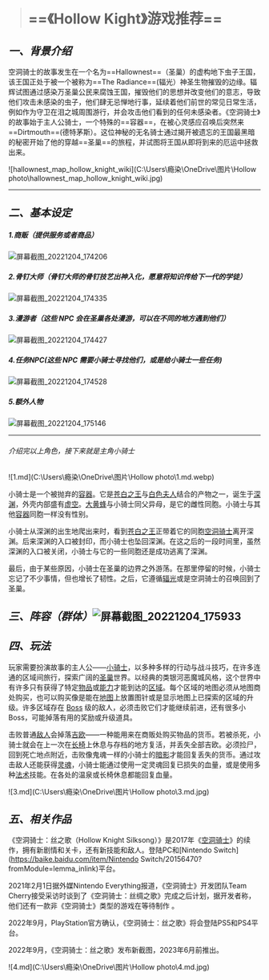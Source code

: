 > # ==《Hollow Kight》游戏推荐==

## ***一、背景介绍***

空洞骑士的故事发生在一个名为==Hallownest==（圣巢）的虚构地下虫子王国，该王国正处于被一个被称为==The Radiance==(辐光）神圣生物摧毁的边缘。辐辉试图通过感染万圣巢公民来腐蚀王国，摧毁他们的思想并改变他们的意志，导致他们攻击未感染的虫子，他们肆无忌惮地行事，延续着他们前世的常见日常生活，例如作为守卫在泪之城周围游行，并会攻击他们看到的任何未感染者。《空洞骑士》的故事始于主人公骑士，一个特殊的==容器==，在被心灵感应召唤后突然来==Dirtmouth==(德特茅斯）。这位神秘的无名骑士通过揭开被遗忘的王国最黑暗的秘密开始了他的穿越==圣巢==的旅程，并试图将王国从即将到来的厄运中拯救出来。

![hallownest_map_hollow_knight_wiki](C:\Users\瘾染\OneDrive\图片\Hollow photo\hallownest_map_hollow_knight_wiki.jpg)

------



## ***二、基本设定***

##### 1.商贩（提供服务或者商品）

![屏幕截图_20221204_174206](C:\Users\瘾染\OneDrive\图片\屏幕快照\屏幕截图_20221204_174206.png)



##### 2.骨钉大师（骨钉大师的骨钉技艺出神入化，愿意将知识传给下一代的学徒）

![屏幕截图_20221204_174335](C:\Users\瘾染\OneDrive\图片\屏幕快照\屏幕截图_20221204_174335.png)



##### 3.漫游者（这些 NPC 会在圣巢各处漫游，可以在不同的地方遇到他们）

![屏幕截图_20221204_174427](C:\Users\瘾染\OneDrive\图片\屏幕快照\屏幕截图_20221204_174427.png)



##### 4.任务NPC(这些 NPC 需要小骑士寻找他们，或是给小骑士一些任务)

![屏幕截图_20221204_174528](C:\Users\瘾染\OneDrive\图片\屏幕快照\屏幕截图_20221204_174528.png)



##### 5.额外人物

![屏幕截图_20221204_175146](C:\Users\瘾染\OneDrive\图片\屏幕快照\屏幕截图_20221204_175146.png)

------





###### 介绍完以上角色，接下来就是主角小骑士

![1.md](C:\Users\瘾染\OneDrive\图片\Hollow photo\1.md.webp)

小骑士是一个被抛弃的[容器](https://hkss.huijiwiki.com/wiki/容器)。它是[苍白之王](https://hkss.huijiwiki.com/wiki/苍白之王)与[白色夫人](https://hkss.huijiwiki.com/wiki/白色夫人)结合的产物之一，诞生于[深渊](https://hkss.huijiwiki.com/wiki/深渊)，外壳内部盛有[虚空](https://hkss.huijiwiki.com/wiki/虚空)。[大黄蜂](https://hkss.huijiwiki.com/wiki/大黄蜂)与小骑士同父异母，是它的雌性同胞。小骑士与其他[容器](https://hkss.huijiwiki.com/wiki/容器)同胞一样没有性别。

小骑士从深渊的出生地爬出来时，看到[苍白之王](https://hkss.huijiwiki.com/wiki/苍白之王)正带着它的同胞[空洞骑士](https://hkss.huijiwiki.com/wiki/空洞骑士)离开深渊。后来深渊的入口被封印，而小骑士也坠回深渊。在这之后的一段时间里，虽然深渊的入口被关闭，小骑士与它的一些同胞还是成功逃离了深渊。

最后，由于某些原因，小骑士在圣巢的边界之外游荡。在那里停留的时候，小骑士忘记了不少事情，但也增长了韧性。之后，它遵循[辐光](https://hkss.huijiwiki.com/wiki/辐光)或是空洞骑士的召唤回到了圣巢。





## *三、阵容（群体）*![屏幕截图_20221204_175933](C:\Users\瘾染\OneDrive\图片\屏幕快照\屏幕截图_20221204_175933.png)



## *四、玩法*

玩家需要扮演故事的主人公——[小骑士](https://hkss.huijiwiki.com/wiki/小骑士)，以多种多样的行动与战斗技巧，在许多连通的区域间旅行，探索广阔的[圣巢](https://hkss.huijiwiki.com/wiki/圣巢)世界。以经典的类银河恶魔城风格，这个世界中有许多只有获得了特定[物品](https://hkss.huijiwiki.com/wiki/物品_(空洞骑士))或[能力](https://hkss.huijiwiki.com/wiki/技能_(空洞骑士)#能力)才能到达的[区域](https://hkss.huijiwiki.com/wiki/区域_(空洞骑士))。每个区域的地图必须从地图商处购买，也可以购买像是能在[地图](https://hkss.huijiwiki.com/wiki/地图和羽毛笔)上放置图针或是显示地图上已探索的区域的升级。许多区域存在 [Boss](https://hkss.huijiwiki.com/wiki/Boss_(空洞骑士)) 级的敌人，必须击败它们才能继续前进，还有很多小 Boss，可能掉落有用的奖励或升级道具。

击败普通[敌人](https://hkss.huijiwiki.com/wiki/敌人_(空洞骑士))会掉落[吉欧](https://hkss.huijiwiki.com/wiki/吉欧)——一种能用来在商贩处购买物品的货币。若被杀死，小骑士就会在上一次在[长椅](https://hkss.huijiwiki.com/wiki/长椅_(空洞骑士))上休息与存档的地方复活，并丢失全部吉欧。必须捡尸，回到死亡地点附近，击败像鬼魂一样的小骑士的[暗影](https://hkss.huijiwiki.com/wiki/暗影)才能回复丢失的货币。通过攻击敌人还能获得[灵魂](https://hkss.huijiwiki.com/wiki/灵魂)，小骑士能通过使用一定灵魂回复已损失的血量，或是使用多种[法术](https://hkss.huijiwiki.com/wiki/法术)技能。在各处的温泉或长椅休息都能回复血量。

![3.md](C:\Users\瘾染\OneDrive\图片\Hollow photo\3.md.jpg)



## *五、相关作品*

《空洞骑士：丝之歌（Hollow Knight Silksong）》是2017年《[空洞骑士](https://baike.baidu.com/item/空洞骑士/16422241?fromModule=lemma_inlink)》的续作，拥有新剧情和关卡，还有新技能和敌人。登陆PC和[Nintendo Switch](https://baike.baidu.com/item/Nintendo Switch/20156470?fromModule=lemma_inlink)平台。

2021年2月1日据外媒Nintendo Everything报道，《空洞骑士》开发团队Team Cherry接受采访时谈到了《空洞骑士：丝绸之歌》完成之后计划，据开发者称，他们还有一款非《空洞骑士》类型的游戏在等待制作 。

2022年9月，PlayStation官方确认，《空洞骑士：丝之歌》将会登陆PS5和PS4平台。

2022年9月，《空洞骑士：丝之歌》发布新截图，2023年6月前推出。

![4.md](C:\Users\瘾染\OneDrive\图片\Hollow photo\4.md.jpg)